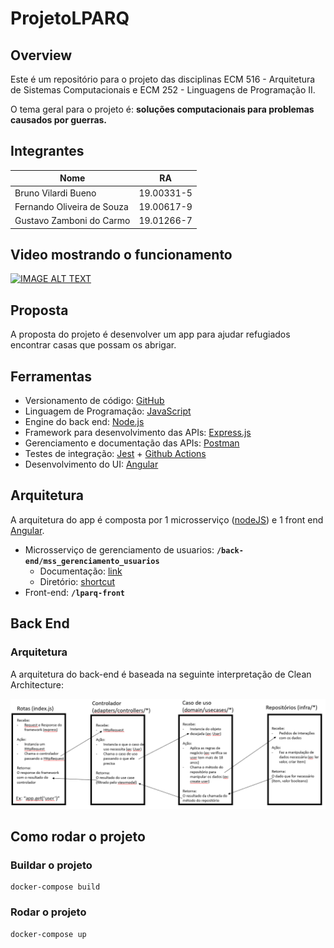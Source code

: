 
# ProjetoLPARQ

## Overview
Este é um repositório para o projeto das disciplinas ECM 516 - Arquitetura de Sistemas Computacionais e ECM 252 - Linguagens de Programação II.

O tema geral para o projeto é: **soluções computacionais para problemas causados
por guerras.**

## Integrantes

| Nome        | RA           | 
| ------------- |:-------------:| 
| Bruno Vilardi Bueno | 19.00331-5 | 
| Fernando Oliveira de Souza      | 19.00617-9 | 
| Gustavo Zamboni do Carmo | 19.01266-7 | 

## Video mostrando o funcionamento
 [![IMAGE ALT TEXT](http://img.youtube.com/vi/0kq_iBCmOO4/0.jpg)](http://www.youtube.com/watch?v=0kq_iBCmOO4 "Video Title")

## Proposta

A proposta do projeto é desenvolver um app para ajudar refugiados encontrar casas que possam os abrigar.

## Ferramentas

- Versionamento de código: [GitHub](https://github.com/)
- Linguagem de Programação: [JavaScript](https://www.javascript.com/)
- Engine do back end: [Node.js](https://nodejs.org/)
- Framework para desenvolvimento das APIs: [Express.js](https://expressjs.com/)
- Gerenciamento e documentação das APIs: [Postman](https://www.postman.com/)
- Testes de integração: [Jest](https://jestjs.io/) + [Github Actions](https://github.com/features/actions)
- Desenvolvimento do UI: [Angular](https://angular.io/)

## Arquitetura

A arquitetura do app é composta por 1 microsserviço ([nodeJS](https://nodejs.org/)) e 1 front end [Angular](https://angular.io/).
- Microsserviço de gerenciamento de usuarios: **`/back-end/mss_gerenciamento_usuarios`**
  - Documentação: [link](https://documenter.getpostman.com/view/16858667/Uyr5of2L)
  - Diretório: [shortcut](https://github.com/PropysMaua/ProjetoLPARQ/tree/main/back-end/mss_gerenciamento_usuarios)
- Front-end: **`/lparq-front`**


## Back End

### Arquitetura
A arquitetura do back-end é baseada na seguinte interpretação de Clean Architecture:

![img.png](docFiles/BackEnd-Arch.png)


## Como rodar o projeto

### Buildar o projeto

    docker-compose build

### Rodar o projeto

    docker-compose up




